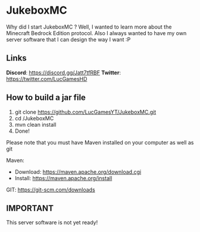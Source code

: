 # JukeboxMC
Why did I start JukeboxMC ?
Well, I wanted to learn more about the Minecraft Bedrock Edition protocol. Also I always wanted to have my own server software that I can design the way I want :P

## Links
__Discord__: https://discord.gg/Jatt7tfRBF
__Twitter__: https://twitter.com/LucGamesHD

## How to build a jar file
1. git clone https://github.com/LucGamesYT/JukeboxMC.git
2. cd /JukeboxMC
3. mvn clean install
4. Done! 

Please note that you must have Maven installed on your computer as well as git

Maven: 
 - Download: https://maven.apache.org/download.cgi
 - Install: https://maven.apache.org/install

GIT: https://git-scm.com/downloads

## IMPORTANT
This server software is not yet ready!
